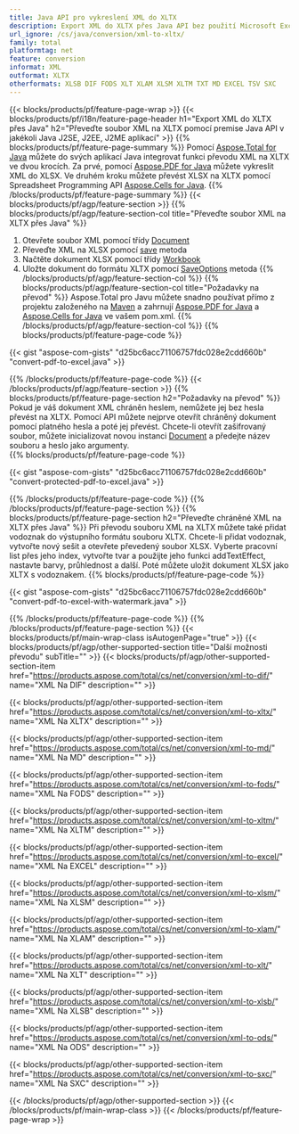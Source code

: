 ```yaml
---
title: Java API pro vykreslení XML do XLTX
description: Export XML do XLTX přes Java API bez použití Microsoft Excel nebo Adobe Reader
url_ignore: /cs/java/conversion/xml-to-xltx/
family: total
platformtag: net
feature: conversion
informat: XML
outformat: XLTX
otherformats: XLSB DIF FODS XLT XLAM XLSM XLTM TXT MD EXCEL TSV SXC
---
```

{{< blocks/products/pf/feature-page-wrap >}}
{{< blocks/products/pf/i18n/feature-page-header h1="Export XML do XLTX přes Java" h2="Převeďte soubor XML na XLTX pomocí premise Java API v jakékoli Java J2SE, J2EE, J2ME aplikací" >}}
{{% blocks/products/pf/feature-page-summary %}}
Pomocí [Aspose.Total for Java](https://products.aspose.com/total/java/) můžete do svých aplikací Java integrovat funkci převodu XML na XLTX ve dvou krocích. Za prvé, pomocí [Aspose.PDF for Java](https://products.aspose.com/pdf/java/) můžete vykreslit XML do XLSX. Ve druhém kroku můžete převést XLSX na XLTX pomocí Spreadsheet Programming API [Aspose.Cells for Java](https://products.aspose.com/cells/java/).
{{% /blocks/products/pf/feature-page-summary  %}}
{{< blocks/products/pf/agp/feature-section >}}
{{% blocks/products/pf/agp/feature-section-col title="Převeďte soubor XML na XLTX přes Java" %}}
1. Otevřete soubor XML pomocí třídy [Document](https://reference.aspose.com/pdf/java/com.aspose.pdf/Document)
2. Převeďte XML na XLSX pomocí [save](https://reference.aspose.com/pdf/java/com.aspose.pdf/Document#save-java.lang.String-com.aspose.pdf.SaveOptions- ) metoda
3. Načtěte dokument XLSX pomocí třídy [Workbook](https://reference.aspose.com/cells/java/com.aspose.cells/Workbook)
4. Uložte dokument do formátu XLTX pomocí [SaveOptions](https://reference.aspose.com/cells/java/com.aspose.cells/workbook#save(java.lang.String,%20com.aspose.cells.SaveOptions)) metoda
{{% /blocks/products/pf/agp/feature-section-col %}}
{{% blocks/products/pf/agp/feature-section-col title="Požadavky na převod" %}}
Aspose.Total pro Javu můžete snadno používat přímo z projektu založeného na [Maven](https://repository.aspose.com/webapp/#/artifacts/browse/tree/General/repo/com/aspose/aspose-total) a zahrnují [Aspose.PDF for Java](https://docs.aspose.com/pdf/java/installation/) a [Aspose.Cells for Java](https://docs.aspose.com/cells/java/installation/) ve vašem pom.xml.
{{% /blocks/products/pf/agp/feature-section-col %}}
{{% blocks/products/pf/feature-page-code %}}

{{< gist "aspose-com-gists" "d25bc6acc71106757fdc028e2cdd660b" "convert-pdf-to-excel.java" >}}


{{% /blocks/products/pf/feature-page-code %}}
{{< /blocks/products/pf/agp/feature-section >}}
{{% blocks/products/pf/feature-page-section  h2="Požadavky na převod" %}}
Pokud je váš dokument XML chráněn heslem, nemůžete jej bez hesla převést na XLTX. Pomocí API můžete nejprve otevřít chráněný dokument pomocí platného hesla a poté jej převést. Chcete-li otevřít zašifrovaný soubor, můžete inicializovat novou instanci [Document](https://reference.aspose.com/pdf/java/com.aspose.pdf/Document#Document-java.lang.String-java.lang.String-) a předejte název souboru a heslo jako argumenty.  
{{% blocks/products/pf/feature-page-code %}}

{{< gist "aspose-com-gists" "d25bc6acc71106757fdc028e2cdd660b" "convert-protected-pdf-to-excel.java" >}}

{{% /blocks/products/pf/feature-page-code  %}}
{{% /blocks/products/pf/feature-page-section %}}
{{% blocks/products/pf/feature-page-section  h2="Převeďte chráněné XML na XLTX přes Java" %}}
Při převodu souboru XML na XLTX můžete také přidat vodoznak do výstupního formátu souboru XLTX. Chcete-li přidat vodoznak, vytvořte nový sešit a otevřete převedený soubor XLSX. Vyberte pracovní list přes jeho index, vytvořte tvar a použijte jeho funkci addTextEffect, nastavte barvy, průhlednost a další. Poté můžete uložit dokument XLSX jako XLTX s vodoznakem. 
{{% blocks/products/pf/feature-page-code %}}

{{< gist "aspose-com-gists" "d25bc6acc71106757fdc028e2cdd660b" "convert-pdf-to-excel-with-watermark.java" >}}

{{% /blocks/products/pf/feature-page-code  %}}
{{% /blocks/products/pf/feature-page-section %}}
{{< blocks/products/pf/main-wrap-class isAutogenPage="true" >}}
{{< blocks/products/pf/agp/other-supported-section title="Další možnosti převodu" subTitle="" >}}
{{< blocks/products/pf/agp/other-supported-section-item href="https://products.aspose.com/total/cs/net/conversion/xml-to-dif/" name="XML Na DIF" description="" >}}

{{< blocks/products/pf/agp/other-supported-section-item href="https://products.aspose.com/total/cs/net/conversion/xml-to-xltx/" name="XML Na XLTX" description="" >}}

{{< blocks/products/pf/agp/other-supported-section-item href="https://products.aspose.com/total/cs/net/conversion/xml-to-md/" name="XML Na MD" description="" >}}

{{< blocks/products/pf/agp/other-supported-section-item href="https://products.aspose.com/total/cs/net/conversion/xml-to-fods/" name="XML Na FODS" description="" >}}

{{< blocks/products/pf/agp/other-supported-section-item href="https://products.aspose.com/total/cs/net/conversion/xml-to-xltm/" name="XML Na XLTM" description="" >}}

{{< blocks/products/pf/agp/other-supported-section-item href="https://products.aspose.com/total/cs/net/conversion/xml-to-excel/" name="XML Na EXCEL" description="" >}}

{{< blocks/products/pf/agp/other-supported-section-item href="https://products.aspose.com/total/cs/net/conversion/xml-to-xlsm/" name="XML Na XLSM" description="" >}}

{{< blocks/products/pf/agp/other-supported-section-item href="https://products.aspose.com/total/cs/net/conversion/xml-to-xlam/" name="XML Na XLAM" description="" >}}

{{< blocks/products/pf/agp/other-supported-section-item href="https://products.aspose.com/total/cs/net/conversion/xml-to-xlt/" name="XML Na XLT" description="" >}}

{{< blocks/products/pf/agp/other-supported-section-item href="https://products.aspose.com/total/cs/net/conversion/xml-to-xlsb/" name="XML Na XLSB" description="" >}}

{{< blocks/products/pf/agp/other-supported-section-item href="https://products.aspose.com/total/cs/net/conversion/xml-to-ods/" name="XML Na ODS" description="" >}}

{{< blocks/products/pf/agp/other-supported-section-item href="https://products.aspose.com/total/cs/net/conversion/xml-to-sxc/" name="XML Na SXC" description="" >}}


{{< /blocks/products/pf/agp/other-supported-section >}}
{{< /blocks/products/pf/main-wrap-class >}}
{{< /blocks/products/pf/feature-page-wrap >}}
